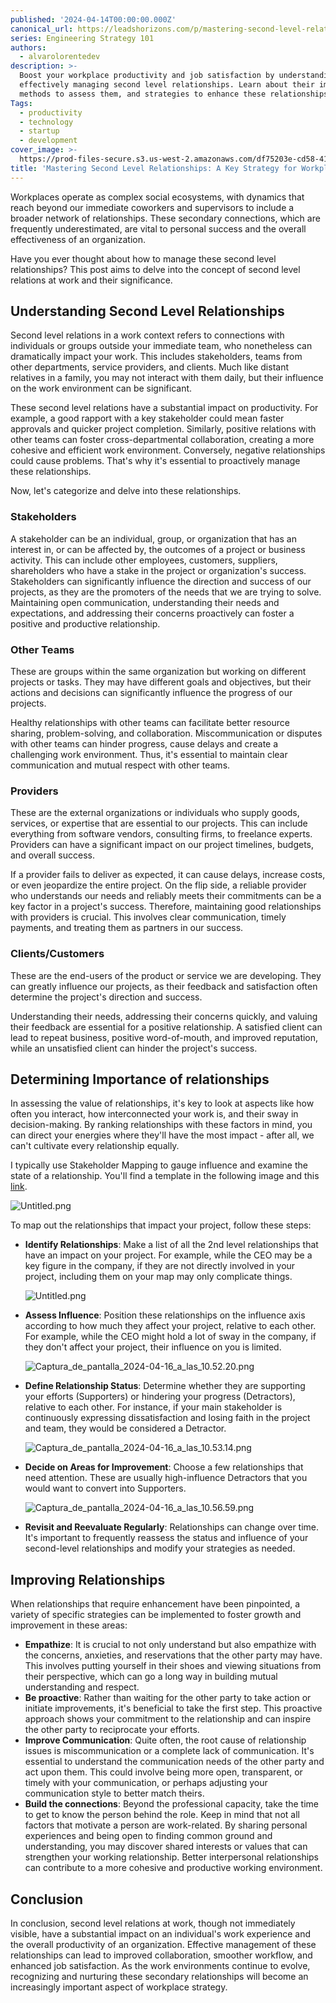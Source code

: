 ```yaml
---
published: '2024-04-14T00:00:00.000Z'
canonical_url: https://leadshorizons.com/p/mastering-second-level-relationships
series: Engineering Strategy 101
authors:
  - alvarolorentedev
description: >-
  Boost your workplace productivity and job satisfaction by understanding and
  effectively managing second level relationships. Learn about their impact,
  methods to assess them, and strategies to enhance these relationships.
Tags:
  - productivity
  - technology
  - startup
  - development
cover_image: >-
  https://prod-files-secure.s3.us-west-2.amazonaws.com/df75203e-cd58-41eb-8339-d5bf4288eb0e/007ebdba-70ba-422c-a0c7-790018bfb40f/1713242573205.jpg?X-Amz-Algorithm=AWS4-HMAC-SHA256&X-Amz-Content-Sha256=UNSIGNED-PAYLOAD&X-Amz-Credential=ASIAZI2LB4665CHOEVHT%2F20250206%2Fus-west-2%2Fs3%2Faws4_request&X-Amz-Date=20250206T120436Z&X-Amz-Expires=3600&X-Amz-Security-Token=IQoJb3JpZ2luX2VjEEQaCXVzLXdlc3QtMiJIMEYCIQDqK1FmyzdKfojhdFalxgIR%2FIN2Fw2gP4pQy0NkL56hpQIhAJWnCqY6oL0nGIqx%2BGBPaBhnCdl2Tg5SB5%2BXNvI0XEAZKv8DCF0QABoMNjM3NDIzMTgzODA1IgxLKCvs22%2F3VxcVmmIq3AMeaLUk0b9nd9ljJO8V9wpW3VMDFSxk3uHtJtVG1JiiXhpxqeGKclJEbsV8VECRBt54Ld5j5Vn%2BRHjMFpCYZH5vbolqvDkI5IB1bNrHbf6sFNWYi64d5awK1dM5k69D907627Mbq75Z6Ku%2BuoqZokhIiyMuubwmxjboq5mftgSH%2F1I1hJnNXRAvbV%2FmL37bCkgReHFashOaGvNKrXd%2BLlte%2F9qFZ0Ou1OhiZK0o1yWJ%2BNp9gmbEgDTeWuGKqsccWo7Z8AvbZ4qhru39sJtKGulyNAl%2BJFFwO9oedFDwGpsytCWR2WLgiTRRgnEpe92W%2F6ShZCkgC%2BYI3jbAJc3i0HQdW6HV%2FNG%2F5%2FZdIspS6OpShFxhWFvGDcasIGna0vnWQrwBeaEqxWu9cxWnrddB0UPWtVHTJvtYWtdfbPRcZBRLFMz5HyuRJ5KZsPGM5ebPuehbaOhrHVlYsZx2Cog1JdAud%2BfscimTwG5KuJnJup35I62DHWYG6Egx9ZHen%2BBk%2BDJ58YR9tvF%2B%2BVMcuMLkK25jNl5%2FYClswKs7xNxWLXUzlamuUB1Pu0qrC3Xj%2BwewqlKr5tAVOM8iq5TCW8iPy4YflLXMD9YwCF1PJ0aRzaEjf4liWCcbTKchrdFVkDC6xZK9BjqkAfcfRyZhe9Jpud1tVg6o2PLQ1ILuHqVBOQg%2BJRvh7HD7xW5JzE7UOOW7bxtI%2F4dwYHGgKw7w6ULawitU3jixgf5%2FNyeo2%2BehqGlny%2BUVnitRH2HDpfupSSrU%2BobQQXAuX%2BZlNlYQe%2BI72PARqWoqDWd3ViRn1WDkxYtrgRayjSjrIolmh5VSiCkr8HOh19uuuNLE6uHdiy0mT1tHIHD7ZraEbPf8&X-Amz-Signature=23d4951833ab3a24794ff1abb47ebf0db7c432ae909105604ef47f4499c97d51&X-Amz-SignedHeaders=host&x-id=GetObject
title: 'Mastering Second Level Relationships: A Key Strategy for Workplace Success'
---
```


Workplaces operate as complex social ecosystems, with dynamics that reach beyond our immediate coworkers and supervisors to include a broader network of relationships. These secondary connections, which are frequently underestimated, are vital to personal success and the overall effectiveness of an organization.


Have you ever thought about how to manage these second level relationships? This post aims to delve into the concept of second level relations at work and their significance.


## Understanding Second Level Relationships


Second level relations in a work context refers to connections with individuals or groups outside your immediate team, who nonetheless can dramatically impact your work. This includes stakeholders, teams from other departments, service providers, and clients. Much like distant relatives in a family, you may not interact with them daily, but their influence on the work environment can be significant.


These second level relations have a substantial impact on productivity. For example, a good rapport with a key stakeholder could mean faster approvals and quicker project completion. Similarly, positive relations with other teams can foster cross-departmental collaboration, creating a more cohesive and efficient work environment. Conversely, negative relationships could cause problems. That's why it's essential to proactively manage these relationships.


Now, let's categorize and delve into these relationships.


### **Stakeholders**


 A stakeholder can be an individual, group, or organization that has an interest in, or can be affected by, the outcomes of a project or business activity. This can include other employees, customers, suppliers, shareholders who have a stake in the project or organization's success.
Stakeholders can significantly influence the direction and success of our projects, as they are the promoters of the needs that we are trying to solve. Maintaining open communication, understanding their needs and expectations, and addressing their concerns proactively can foster a positive and productive relationship. 


### **Other Teams** 


These are groups within the same organization but working on different projects or tasks. They may have different goals and objectives, but their actions and decisions can significantly influence the progress of our projects. 


Healthy relationships with other teams can facilitate better resource sharing, problem-solving, and collaboration. Miscommunication or disputes with other teams can hinder progress, cause delays and create a challenging work environment. Thus, it's essential to maintain clear communication and mutual respect with other teams.


### **Providers**


These are the external organizations or individuals who supply goods, services, or expertise that are essential to our projects. This can include everything from software vendors, consulting firms, to freelance experts. Providers can have a significant impact on our project timelines, budgets, and overall success. 


If a provider fails to deliver as expected, it can cause delays, increase costs, or even jeopardize the entire project. On the flip side, a reliable provider who understands our needs and reliably meets their commitments can be a key factor in a project's success. Therefore, maintaining good relationships with providers is crucial. This involves clear communication, timely payments, and treating them as partners in our success.


### **Clients/Customers**


These are the end-users of the product or service we are developing. They can greatly influence our projects, as their feedback and satisfaction often determine the project's direction and success. 


Understanding their needs, addressing their concerns quickly, and valuing their feedback are essential for a positive relationship. A satisfied client can lead to repeat business, positive word-of-mouth, and improved reputation, while an unsatisfied client can hinder the project's success.


## Determining Importance of relationships


In assessing the value of relationships, it's key to look at aspects like how often you interact, how interconnected your work is, and their sway in decision-making. By ranking relationships with these factors in mind, you can direct your energies where they'll have the most impact - after all, we can't cultivate every relationship equally.


I typically use Stakeholder Mapping to gauge influence and examine the state of a relationship. You'll find a template in the following image and this [link](https://excalidraw.com/#json=7qSzy52drnbwd6Sy8C2dz,bEm6jClB_RWoI3a6YV5QRg).


![Untitled.png](https://prod-files-secure.s3.us-west-2.amazonaws.com/df75203e-cd58-41eb-8339-d5bf4288eb0e/59d3a19f-5fef-4b4f-8971-39c02c627e98/Untitled.png?X-Amz-Algorithm=AWS4-HMAC-SHA256&X-Amz-Content-Sha256=UNSIGNED-PAYLOAD&X-Amz-Credential=ASIAZI2LB466QQEKPIY3%2F20250206%2Fus-west-2%2Fs3%2Faws4_request&X-Amz-Date=20250206T120438Z&X-Amz-Expires=3600&X-Amz-Security-Token=IQoJb3JpZ2luX2VjEEQaCXVzLXdlc3QtMiJHMEUCIQDFWzuFu0GbOp2XRrrzt6N%2BJ7C%2B4V68LT0zU5rN2lNaCQIgdnCtyCH1Wt1hGz0A3QdR%2B%2FGZGCs%2FhflSyU%2BId2adJgYq%2FwMIXRAAGgw2Mzc0MjMxODM4MDUiDKQSU92G23LRjoPHuyrcA0kSjQ4sd9AwFFVg%2FtTb3QZGDBhDq8%2By9ZSU5WcKkvbo%2BeTcMifi4%2FnP%2FCQSZGPh3Dw6X%2FUxeQVeDY7EPSi%2BW4xifxz%2BtUBdDO9v2mMZQVMTCdER7pwV0ImTUprP3p1FZ79Li4nvpfqa3GLVU8lvdkwUbwJyVy8wcz%2By%2BDyMur6zkpLtBvzIzNh9gVMT%2BtK625W6mXw9UMswI1aHgDDzi7jlVawyHQBOus%2FAIrAXDxqVXIW8KdyQjCAGJGY5Tr5euBeHPp0RsmJAIOvHGJm4f91P2PaUz5DhIX2ssql3F1orSDCk848TYJzrYmBChg6aUwNgk8huwHIkF0YB%2BK6KN9PNmHdT3yRUCqfG3sD%2FljheQLUWM1YrZnqCm3xZQxDxXlP%2B3UXLiO5SC2vTSFNLJ0C9BHbWUQwxfPg5COQ5%2BuDzB0Ob%2BN61ydc9M5XZJD7CyV18mheGpCCyILiZl4SJc21ltUAdalUg6pAHRIMwGL7Z6lLAKha%2BxzzhbqT5BzWszjUWEQd9RmVL%2FcONMV%2Bk7BVRietpnYMs6%2B18qejRf0DxMQLgWjU3IXqUlM%2Bg3cB7Dwj9b8qx2ZlH3mWgBQpJiR7xtTospyA2WdtB1Eili7TDX9L5Qug0gNo18OzvMOHEkr0GOqUBBjwkHhfLkHnfBvMxAmaKzlk4kOyuu9CF%2BQnr3mIb2twOc4ZEK3NnuWhYiGx69UUyUegbdffpgGwBmxwhgonj%2F4DauyYA1M7BUFMsv8%2B4%2FscjJSmphHAVcpemCrdwi7GlQJnezk99yI8cfNFV8aaVDTIwX4XE3%2F2efz7O15GO%2BHjy2LC3TMU9z73hpF4YrixitzS5jXuuM0DkZN6hOb%2BnlCCW0Ar3&X-Amz-Signature=53551e44c239b8f2d9edb1151ee6bab026dce3dd2c518319ce54e3b6f56587fa&X-Amz-SignedHeaders=host&x-id=GetObject)


To map out the relationships that impact your project, follow these steps:

- **Identify Relationships**: Make a list of all the 2nd level relationships that have an impact on your project.
For example, while the CEO may be a key figure in the company, if they are not directly involved in your project, including them on your map may only complicate things.

	![Untitled.png](https://prod-files-secure.s3.us-west-2.amazonaws.com/df75203e-cd58-41eb-8339-d5bf4288eb0e/40ed4941-4d92-406e-9526-d3628416a2d8/Untitled.png?X-Amz-Algorithm=AWS4-HMAC-SHA256&X-Amz-Content-Sha256=UNSIGNED-PAYLOAD&X-Amz-Credential=ASIAZI2LB4666C66XBWA%2F20250206%2Fus-west-2%2Fs3%2Faws4_request&X-Amz-Date=20250206T120438Z&X-Amz-Expires=3600&X-Amz-Security-Token=IQoJb3JpZ2luX2VjEEQaCXVzLXdlc3QtMiJHMEUCIEDJsZIa2QIF6kBaZJP1kX8PHKk2ejbpoNgakE9kI7aIAiEAzgVvro49je0JfqrN0i2kwBDTYzORtJyT1Vt9GTGXaUkq%2FwMIXRAAGgw2Mzc0MjMxODM4MDUiDKAmKyNvTuZR4ZumECrcA6wg5CFAYEShh5bUk%2BzY%2BACD0f5AbRu2j2sjRfvthNEHgv9T3im4jm4eW5mYlqgSw2WzPbreR3eHL2lfeIzU8Xex26U%2BMxrjbxYWIJUnyoGX%2BSfYb0Z6sqfNC5vxjRfickbwi%2Big3e7r2BU5D8ohEcneFA%2FJAZAsTBnAs%2BQjLjPsxksxki5oPdIdMW%2F7FS1WMjH42xR9VcuOh6yIEkMXucHjJXEO9Tby2xEMJS4UZSlwENV0yPBoTzn1W21Ymv3UGlHkzdMyaCbJu8jeHASI8VghnwF5YgFJwTmM%2FtcuXTk7bC66s6UAKs4LGBjNucIL972dNEgDWGIVetPrkVkoD%2BE9O68KiZ96MHKBzhFOnPDVXlv46IGWXvbjbQQ5lDI53rahbjT92GIfB0wEVUz6SIMCW7uCDQKhUPcGB2z33Ci2vE9dm8gOMWf05%2F20%2BnQUTzFvPpHTrJgVZfkGEBdM3SPOw0KHqp88LY9yFigFvtp5ISQJvK4b%2FIURiaQP22Uo1sjKY9rrqK6A92gz0rCNm82hTtr8UbdZKOjdI6FAYUa6KmYmOyRDwfOcCSBMuHaV0E4icJ7GU%2BpAXFXGEn%2BfeuLuZOWpcfsPm6%2BthMB7yCWAx44TtadBPfb290tIMO7Ekr0GOqUBWXGg4ijc4r9%2BK9uxOmucLJ2Q3zTucvydsjOkWhZjtD%2F8olpBlDr3vBB0yLsLyjqH1060F3aZJOzwa%2BnooIw2QBRlqOzayqLgqfe1ZqMFi6hD23tVuWq%2B55WZaUapBJCvINtVlp8yco6bj%2FCn%2BtV4IBa4%2B%2FOzhdbOrwHDkYAxGR%2BfeOuLxNKEv3qZ45jSCVBWZnqSB9avvQiArMhzqzP4YWkjoRcg&X-Amz-Signature=37d83bce1271f38328d90ac61f78ff58bbe5652c1484f22b29324ceb098b36b4&X-Amz-SignedHeaders=host&x-id=GetObject)

- **Assess Influence**: Position these relationships on the influence axis according to how much they affect your project, relative to each other.
For example, while the CEO might hold a lot of sway in the company, if they don't affect your project, their influence on you is limited.

	![Captura_de_pantalla_2024-04-16_a_las_10.52.20.png](https://prod-files-secure.s3.us-west-2.amazonaws.com/df75203e-cd58-41eb-8339-d5bf4288eb0e/4e3674d8-dc03-4ecf-ba84-bb9f01e74c36/Captura_de_pantalla_2024-04-16_a_las_10.52.20.png?X-Amz-Algorithm=AWS4-HMAC-SHA256&X-Amz-Content-Sha256=UNSIGNED-PAYLOAD&X-Amz-Credential=ASIAZI2LB466QCQVQAHL%2F20250206%2Fus-west-2%2Fs3%2Faws4_request&X-Amz-Date=20250206T120438Z&X-Amz-Expires=3600&X-Amz-Security-Token=IQoJb3JpZ2luX2VjEEQaCXVzLXdlc3QtMiJHMEUCIQDKJRbxTBmdUtekpTDGccSKy%2FKdwnKAFm3ZOnfTmvYViAIgMYCK6nHV0Yv6np3D%2FOR8d975oQaad43ian%2B14D7McIgq%2FwMIXRAAGgw2Mzc0MjMxODM4MDUiDBkAHjPfEWZQgYpE4CrcA5Y8yx0JfK%2BKex4C%2BDwPKKxiOh9OkCRYu1oVEKCoyFJ%2BTzdg0N2aOAqluvCxrxZmbxa%2FoAcv95Yz8UDw6Y4VW%2Ff2EMUO2Y5oojsVg3l2lGmEjezym5MfvI5i2siXFSYYQ%2BlV3aVhA8GpC%2FXeFOP9aG7NO5xJXTTPBHaPhZNlC1NmnV5FTAfD9TDpDm1n93k%2B8uC0%2BsK5L9pilfVOWRvpo9P7lGjsgSE9jqy16K7HDOx0HcJFSjqu0HKFYKb6OsjdXIhglpgJC0j1rK7AFUIC2zvMRffBNTeKTB9pIGqvNPaciE8lujsYqCIT3xPM0gqUiqba4LT9BT2w2M2ILXzhQ1VkMRL8Yyuo%2F7DneuvBz4K6vWNLH0kBZ%2FLVfEwDRfjdWY1EoI5z1E4aXA%2B4XCKB83MeNk1Nv3go%2FAmcLIJJVYiX%2FJowFk%2BrcwoK0XFhA4Um%2FtIdVJlVCOSzrswG2meXmA7Q9YnKupmt53f%2BRMoh9eYPZVHFPy6wlCuwtbbsHaRAaP%2BdInFp9MQE01Yp9fq3EtGUSNJ4taLJNwVVTKBMvOeBLGBQgJSzF%2FvDkim4Rhgf8mDR35m7EAcxJPFbKwGpgS6FRgyg%2FuQh2DjfuY7ONJsfpfgRJvqMJ5B%2B5eLrMJnGkr0GOqUBOwTEW%2FLlDchD9opGQh%2BBMJQ0mkyrWw7EBO%2FIZEqXqjOYYVlo6se4C65GPX4Gic4ZZJ4QE3HIe%2BOSRMjidQYJTZ6RXvjAwyUEql3YRK%2FkM3LHMm6FvGpmEfBwmZYMQ7IYxk67MGDvq%2ByFDOxdOVBICqTbLmgpsruBFq5M9hMBUy9zLYYBABd71k11gShG4HUwmK1uYRZ1CxBdYqDJ%2BTj3EytRgkxh&X-Amz-Signature=ecc40f5f1b455bb3ec836b8a02d8b861fe8a848320d82ff3dc07383d6f3b2d06&X-Amz-SignedHeaders=host&x-id=GetObject)

- **Define Relationship Status**: Determine whether they are supporting your efforts (Supporters) or hindering your progress (Detractors), relative to each other.
For instance, if your main stakeholder is continuously expressing dissatisfaction and losing faith in the project and team, they would be considered a Detractor.

	![Captura_de_pantalla_2024-04-16_a_las_10.53.14.png](https://prod-files-secure.s3.us-west-2.amazonaws.com/df75203e-cd58-41eb-8339-d5bf4288eb0e/038f6062-bea9-4362-b307-dcb9f77a4aaa/Captura_de_pantalla_2024-04-16_a_las_10.53.14.png?X-Amz-Algorithm=AWS4-HMAC-SHA256&X-Amz-Content-Sha256=UNSIGNED-PAYLOAD&X-Amz-Credential=ASIAZI2LB466U7JG2IE2%2F20250206%2Fus-west-2%2Fs3%2Faws4_request&X-Amz-Date=20250206T120439Z&X-Amz-Expires=3600&X-Amz-Security-Token=IQoJb3JpZ2luX2VjEEQaCXVzLXdlc3QtMiJHMEUCIBgXh076R2PPMtIncoO3JAD7xfF5oggEe029sd8etDvWAiEA4U%2F4sBYGAWHV1tT8Wz3o6GQ3f%2BRdAdbnQ5hKsg232tAq%2FwMIXRAAGgw2Mzc0MjMxODM4MDUiDK4H5YLYq1vHhIi4mircA5kkVZlzpcgYQCwGBtggZLYNsZbtk8tjCicS9y5fX2KNTqBQMZMP3rtTGJJGfwnpLE3GCNkf2VSEy8NDWPiuMPbkkIFqnB94nAneRbCfAxDDmgwG864AWYShVxKLPMJBvBZeBvLi%2F6tPQ%2FnqZwcQDYLklKZQ9Ix6ZZS2oCS0b9Km7iwf8vbIs03s0NgndfOVqk8MjFliKoREjvxyeAUNjZD9Sx4sf6WRgLcZRGKZluZx4Nhlofe0Pb3GbGoA%2BohJA0NBPvmSyeu3Phhu59YfaYbxmSn8r1MAgKtQztrIXdXdPU1HpjgO7YU3Xj10pXu5jwjLlmbItzL8%2BCJYO9x1ay4Rx0%2B4ktxv7y7MpqReXBm1X%2BjnlXUMSA74TfTmrAtNVBnJsoYewhRbOW%2BjHQD8r2dccDDZgyYSsQXACspcAiSnFVaaWtP8XiB9qwOMJRQLL5PBguaHDy7EuVGjWeMEg7FCFq4LfIXWRJygSAj2PIkRMVKKvGfdrHniB51e%2FZUXeVf9m%2FQ72mWQAfV59k8100%2BSRPNA%2FcVvQL9%2FACksr6wl3JGFN5xct%2BFTy8dKNNTnXM28Tcw%2FH66cLq20zLso2KwOKFetaX7LwwFY5apnUG0aZut6%2FXcK53WeAUz0MNHFkr0GOqUBPzK1DnRNt0XggRQB%2Fovtep9n62LYRVNxOyJxdQN4lRN6MGs7tuRdCQsO4B8ZHjS969wfcj%2BHRoV7ua21oOAgnvZ3BstF2PyzMDU4nVY%2B%2BWs2KvvaBz4qZe29ZAAq3Gbr5c94kDDE%2BJTy4Hbgf9dUbKDV6GO85%2FG8Ne3C8XB1gHrXut4dKW52g6%2BWRPt9%2FCxg%2BD2VWgo1eNFQ4x%2BxJKnK1O5ana2g&X-Amz-Signature=e45f353018cb0bd842f2d7a86b2afd98c51e367ce2613235355d6e1f03e3fa11&X-Amz-SignedHeaders=host&x-id=GetObject)

- **Decide on Areas for Improvement**: Choose a few relationships that need attention. These are usually high-influence Detractors that you would want to convert into Supporters.

	![Captura_de_pantalla_2024-04-16_a_las_10.56.59.png](https://prod-files-secure.s3.us-west-2.amazonaws.com/df75203e-cd58-41eb-8339-d5bf4288eb0e/bfbddee9-3882-4e42-912b-d4fbb8ecf838/Captura_de_pantalla_2024-04-16_a_las_10.56.59.png?X-Amz-Algorithm=AWS4-HMAC-SHA256&X-Amz-Content-Sha256=UNSIGNED-PAYLOAD&X-Amz-Credential=ASIAZI2LB4664JBVM7ND%2F20250206%2Fus-west-2%2Fs3%2Faws4_request&X-Amz-Date=20250206T120439Z&X-Amz-Expires=3600&X-Amz-Security-Token=IQoJb3JpZ2luX2VjEEQaCXVzLXdlc3QtMiJIMEYCIQDP1%2Byea9uR2E8z7AT%2Fhzu6zEv9cPnDSSZCZ0FbGe2eUAIhAJVRX%2FFpb3CWA9LOQ3tRN5MVm07H%2BD8Nn59Ut08kWVKpKv8DCF0QABoMNjM3NDIzMTgzODA1IgxiIzP2x92MpmBtNkcq3AP30DWi3kFmJ7BS1%2FgPlP7Beyh2s8iSTElQi%2BnZ%2BijlwqUGRKVdOy5Ra9IwDe5b3JHqpgX9cSI1RgVuzTLbMmXnIC6SHZ5zJHyJ4KftESxpMwP%2BDEANFNY%2BMex6k6Q7PVuU9M0F0Rq7tqjpWtvWTNmhwlry%2FApJ%2FUVSlPo7jctoOvS4TdXde2J93vg1GukyUzhrHiPaoySE2nHNDe%2B6md2GzkZna8Lh%2F8JNWu4UXQCwYDlQYgizQtA6xihm%2FQnFgBDhzCfrhHKkDzJ9zOu7D7yu%2Fr9W3lYGxqwWOuqjB%2FGKX0IYdorCw4XtRYGx8EFT8KT7fM2dwpakRas3EhKPAzurJQ4kI3whEjU49wq%2BtKcoSZ4vsiV5%2BYvbyJp2XmL1KSsH1kVzCqA2ASJiwAIbZ5ecxg8K56%2FWgENqPdNl5dLJT5cvMOmXinGNcrjVOnsr0xrLEh2ey3kmX7TaXLxMmwycYXgiUps0YKw7QYjzgMZ1fXpLpOZM7S1XuJaD1mG%2F4HFqHuq9LEWIaSJOcgIvVeX5lqaUkt44ypF%2FnFrfyGdQiQzCA8dHDXhm5ix9C3RfcvFak3QivPbYwuFiJ7t3pfqUoLRHZxhNLAZqqcG6WIcX8hQL8f42HJMph8ZAEzDUxJK9BjqkAct9KTbNIsj%2FNIxql%2FMOHqu3vFCU5GecS%2FCQ5IYflvHdQvWZ9uPKMPwwHPtOlBorUd8tLeDaOTbgtFpZeGkweIkJNrOrQXHB%2BGm7Aw7D2QyWAB%2FjOLzUDgFxlnD3Ih3jic0p3M4T7%2BJGApR3eHJBZ3PKemWJYaDG56qilHlRxP36VdC4D5d3Slmsu8UWs3LSa0DK1d8loY%2F2x3Sd66fyttL2qkda&X-Amz-Signature=bd719f0289be35428aea526f917a269f7596fb3efc9d076142aba53c6e1291c8&X-Amz-SignedHeaders=host&x-id=GetObject)

- **Revisit and Reevaluate Regularly**: Relationships can change over time. It's important to frequently reassess the status and influence of your second-level relationships and modify your strategies as needed.

## Improving Relationships


 


When relationships that require enhancement have been pinpointed, a variety of specific strategies can be implemented to foster growth and improvement in these areas:

- **Empathize**: It is crucial to not only understand but also empathize with the concerns, anxieties, and reservations that the other party may have. This involves putting yourself in their shoes and viewing situations from their perspective, which can go a long way in building mutual understanding and respect.
- **Be proactive**: Rather than waiting for the other party to take action or initiate improvements, it's beneficial to take the first step. This proactive approach shows your commitment to the relationship and can inspire the other party to reciprocate your efforts.
- **Improve Communication**: Quite often, the root cause of relationship issues is miscommunication or a complete lack of communication. It's essential to understand the communication needs of the other party and act upon them. This could involve being more open, transparent, or timely with your communication, or perhaps adjusting your communication style to better match theirs.
- **Build the connections**: Beyond the professional capacity, take the time to get to know the person behind the role. Keep in mind that not all factors that motivate a person are work-related. By sharing personal experiences and being open to finding common ground and understanding, you may discover shared interests or values that can strengthen your working relationship. Better interpersonal relationships can contribute to a more cohesive and productive working environment.

## Conclusion


In conclusion, second level relations at work, though not immediately visible, have a substantial impact on an individual's work experience and the overall productivity of an organization. Effective management of these relationships can lead to improved collaboration, smoother workflow, and enhanced job satisfaction. As the work environments continue to evolve, recognizing and nurturing these secondary relationships will become an increasingly important aspect of workplace strategy.

